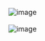 ![image](https://user-images.githubusercontent.com/81418010/233260131-a3fed684-d02d-4cc2-9eb3-15fe4bf236b5.png)
<br><br>
![image](https://user-images.githubusercontent.com/81418010/233281855-5b95c80c-e73f-40fc-8e50-5a8526bf8195.png)
